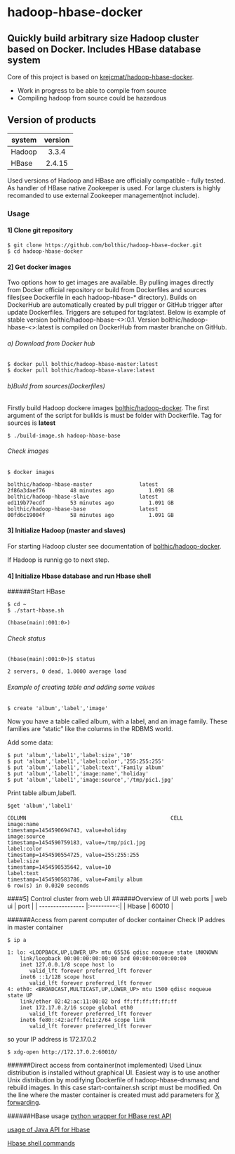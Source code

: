 # hadoop-hbase-docker

Quickly build arbitrary size Hadoop cluster based on Docker. Includes HBase database system
------

Core of this project is based on [krejcmat/hadoop-hbase-docker](https://github.com/krejcmat/hadoop-hbase-docker).

- Work in progress to be able to compile from source
- Compiling hadoop from source could be hazardous

## Version of products

| system          | version      | 
| ----------------|:------------:| 
| Hadoop          | 3.3.4        |
| HBase           | 2.4.15       |


Used versions of Hadoop and HBase are officially compatible - fully tested.
As handler of HBase native Zookeeper is used. For large clusters is highly recomanded to use external Zookeeper management(not include).



### Usage
#### 1] Clone git repository
```
$ git clone https://github.com/bolthic/hadoop-hbase-docker.git
$ cd hadoop-hbase-docker
```

#### 2] Get docker images 
Two options how to get images are available. By pulling images directly from Docker official repository or build from Dockerfiles and sources files(see Dockerfile in each hadoop-hbase-* directory). Builds on DockerHub are automatically created by pull trigger or GitHub trigger after update Dockerfiles. Triggers are setuped for tag:latest. Below is example of stable version bolthic/hadoop-hbase-<>:0.1. Version bolthic/hadoop-hbase-<>:latest is compiled on DockerHub from master branche on GitHub.

###### a) Download from Docker hub
```
$ docker pull bolthic/hadoop-hbase-master:latest
$ docker pull bolthic/hadoop-hbase-slave:latest
```

###### b)Build from sources(Dockerfiles)
Firstly build Hadoop dockere images [bolthic/hadoop-docker](https://github.com/bolthic/hadoop-docker).
The first argument of the script for bulilds is must be folder with Dockerfile. Tag for sources is **latest**
```
$ ./build-image.sh hadoop-hbase-base
```

###### Check images
```
$ docker images

bolthic/hadoop-hbase-master               latest              2f86a3daef76        48 minutes ago           1.091 GB
bolthic/hadoop-hbase-slave                latest              ed119b77ecdf        53 minutes ago           1.091 GB
bolthic/hadoop-hbase-base                 latest              00fd6c19004f        58 minutes ago           1.091 GB

```

#### 3] Initialize Hadoop (master and slaves)
For starting Hadoop cluster see documentation of [bolthic/hadoop-docker](https://github.com/bolthic/hadoop-docker/blob/master/README.md#3-initialize-hadoop-master-and-slaves).

If Hadoop is runnig go to next step.

#### 4] Initialize Hbase database and run Hbase shell
######Start HBase
```
$ cd ~
$ ./start-hbase.sh

(hbase(main):001:0>)
```

###### Check status
```
(hbase(main):001:0>)$ status

2 servers, 0 dead, 1.0000 average load
```
###### Example of creating table and adding some values
```
$ create 'album','label','image'
```
Now you have a table called album, with a label, and an image family. These families are “static” like the columns in the RDBMS world.

Add some data:
```
$ put 'album','label1','label:size','10'
$ put 'album','label1','label:color','255:255:255'
$ put 'album','label1','label:text','Family album'
$ put 'album','label1','image:name','holiday'
$ put 'album','label1','image:source','/tmp/pic1.jpg'
```

Print table album,label1.
```
$get 'album','label1'

COLUMN                                              CELL
image:name                                          timestamp=1454590694743, value=holiday
image:source                                        timestamp=1454590759183, value=/tmp/pic1.jpg
label:color                                         timestamp=1454590554725, value=255:255:255
label:size                                          timestamp=1454590535642, value=10
label:text                                          timestamp=1454590583786, value=Family album
6 row(s) in 0.0320 seconds
```

####5] Control cluster from web UI
######Overview of UI web ports
| web ui           | port       |
| ---------------- |:----------:| 
| Hbase            | 60010      |


######Access from parent computer of docker container
Check IP addres in master container
```
$ ip a

1: lo: <LOOPBACK,UP,LOWER_UP> mtu 65536 qdisc noqueue state UNKNOWN 
    link/loopback 00:00:00:00:00:00 brd 00:00:00:00:00:00
    inet 127.0.0.1/8 scope host lo
       valid_lft forever preferred_lft forever
    inet6 ::1/128 scope host 
       valid_lft forever preferred_lft forever
4: eth0: <BROADCAST,MULTICAST,UP,LOWER_UP> mtu 1500 qdisc noqueue state UP 
    link/ether 02:42:ac:11:00:02 brd ff:ff:ff:ff:ff:ff
    inet 172.17.0.2/16 scope global eth0
       valid_lft forever preferred_lft forever
    inet6 fe80::42:acff:fe11:2/64 scope link 
       valid_lft forever preferred_lft forever

```
so your IP address is 172.17.0.2

```
$ xdg-open http://172.17.0.2:60010/
```
######Direct access from container(not implemented)
Used Linux distribution is installed without graphical UI. Easiest way is to use another Unix distribution by modifying Dockerfile of hadoop-hbase-dnsmasq and rebuild images. In this case start-container.sh script must be modified. On the line where the master container is created must add parameters for [X forwarding](http://wiki.ros.org/docker/Tutorials/GUI). 


######HBase usage
[python wrapper for HBase rest API](http://blog.cloudera.com/blog/2013/10/hello-starbase-a-python-wrapper-for-the-hbase-rest-api/)

[usage of Java API for Hbase](https://autofei.wordpress.com/2012/04/02/java-example-code-using-hbase-data-model-operations/)

[Hbase shell commands](https://learnhbase.wordpress.com/2013/03/02/hbase-shell-commands/)


